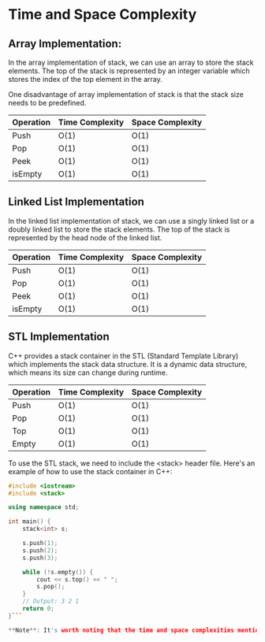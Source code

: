 # Time and Space Complexity

## Array Implementation:
In the array implementation of stack, we can use an array to store the stack elements. The top of the stack is represented by an integer variable which stores the index of the top element in the array.

One disadvantage of array implementation of stack is that the stack size needs to be predefined.

| Operation | Time Complexity | Space Complexity |
| --- | --- | --- |
| Push | O(1) | O(1) |
| Pop | O(1) | O(1) |
| Peek | O(1) | O(1) |
| isEmpty | O(1) | O(1) |

## Linked List Implementation
In the linked list implementation of stack, we can use a singly linked list or a doubly linked list to store the stack elements. The top of the stack is represented by the head node of the linked list.

| Operation | Time Complexity | Space Complexity |
| --- | --- | --- |
| Push | O(1) | O(1) |
| Pop | O(1) | O(1) |
| Peek | O(1) | O(1) |
| isEmpty | O(1) | O(1) |

## STL Implementation
C++ provides a stack container in the STL (Standard Template Library) which implements the stack data structure. It is a dynamic data structure, which means its size can change during runtime. 

| Operation | Time Complexity | Space Complexity |
| --- | --- | --- |
| Push | O(1) | O(1) |
| Pop | O(1) | O(1) |
| Top | O(1) | O(1) |
| Empty | O(1) | O(1) |

To use the STL stack, we need to include the \<stack> header file. Here's an example of how to use the stack container in C++:

```c++
#include <iostream>
#include <stack>

using namespace std;

int main() {
    stack<int> s;

    s.push(1);
    s.push(2);
    s.push(3);

    while (!s.empty()) {
        cout << s.top() << " ";
        s.pop();
    }
    // Output: 3 2 1
    return 0;
}```

**Note**: It's worth noting that the time and space complexities mentioned here are for the basic implementation of these operations in an array. The actual complexities can vary based on the specific implementation and the data being processed.
